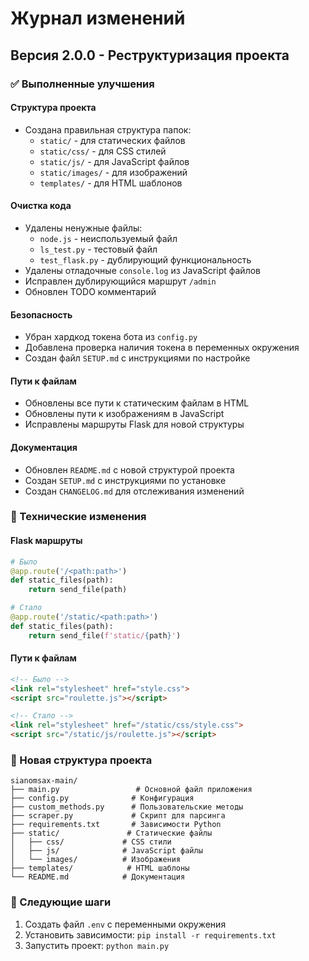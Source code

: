 # Журнал изменений

## Версия 2.0.0 - Реструктуризация проекта

### ✅ Выполненные улучшения

#### Структура проекта
- Создана правильная структура папок:
  - `static/` - для статических файлов
  - `static/css/` - для CSS стилей
  - `static/js/` - для JavaScript файлов
  - `static/images/` - для изображений
  - `templates/` - для HTML шаблонов

#### Очистка кода
- Удалены ненужные файлы:
  - `node.js` - неиспользуемый файл
  - `ls_test.py` - тестовый файл
  - `test_flask.py` - дублирующий функциональность
- Удалены отладочные `console.log` из JavaScript файлов
- Исправлен дублирующийся маршрут `/admin`
- Обновлен TODO комментарий

#### Безопасность
- Убран хардкод токена бота из `config.py`
- Добавлена проверка наличия токена в переменных окружения
- Создан файл `SETUP.md` с инструкциями по настройке

#### Пути к файлам
- Обновлены все пути к статическим файлам в HTML
- Обновлены пути к изображениям в JavaScript
- Исправлены маршруты Flask для новой структуры

#### Документация
- Обновлен `README.md` с новой структурой проекта
- Создан `SETUP.md` с инструкциями по установке
- Создан `CHANGELOG.md` для отслеживания изменений

### 🔧 Технические изменения

#### Flask маршруты
```python
# Было
@app.route('/<path:path>')
def static_files(path):
    return send_file(path)

# Стало
@app.route('/static/<path:path>')
def static_files(path):
    return send_file(f'static/{path}')
```

#### Пути к файлам
```html
<!-- Было -->
<link rel="stylesheet" href="style.css">
<script src="roulette.js"></script>

<!-- Стало -->
<link rel="stylesheet" href="/static/css/style.css">
<script src="/static/js/roulette.js"></script>
```

### 📁 Новая структура проекта
```
sianomsax-main/
├── main.py                 # Основной файл приложения
├── config.py              # Конфигурация
├── custom_methods.py      # Пользовательские методы
├── scraper.py             # Скрипт для парсинга
├── requirements.txt       # Зависимости Python
├── static/               # Статические файлы
│   ├── css/             # CSS стили
│   ├── js/              # JavaScript файлы
│   └── images/          # Изображения
├── templates/            # HTML шаблоны
└── README.md            # Документация
```

### 🚀 Следующие шаги
1. Создать файл `.env` с переменными окружения
2. Установить зависимости: `pip install -r requirements.txt`
3. Запустить проект: `python main.py` 